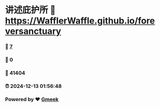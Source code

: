# 讲述庇护所 :link: https://WafflerWaffle.github.io/foreversanctuary 
### :page_facing_up: [7](https://WafflerWaffle.github.io/foreversanctuary/tag.html) 
### :speech_balloon: 0 
### :hibiscus: 41404 
### :alarm_clock: 2024-12-13 01:56:48 
### Powered by :heart: [Gmeek](https://github.com/Meekdai/Gmeek)
